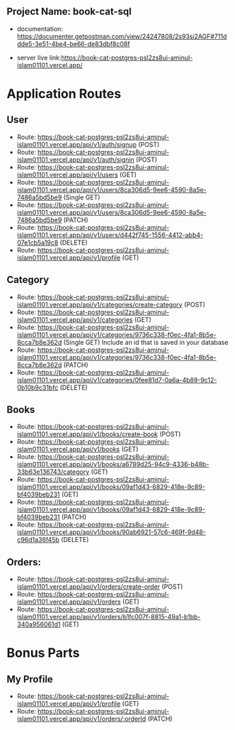 ## Project Name: book-cat-sql

- documentation: https://documenter.getpostman.com/view/24247808/2s93si2AGF#711ddde5-3e51-4be4-be66-de83dbf8c08f

- server live link:https://book-cat-postgres-psl2zs8ui-aminul-islam01101.vercel.app/

# Application Routes

## User


- Route: https://book-cat-postgres-psl2zs8ui-aminul-islam01101.vercel.app/api/v1/auth/signup (POST)
- Route: https://book-cat-postgres-psl2zs8ui-aminul-islam01101.vercel.app/api/v1/auth/signin (POST)
- Route: https://book-cat-postgres-psl2zs8ui-aminul-islam01101.vercel.app/api/v1/users (GET)
- Route:  https://book-cat-postgres-psl2zs8ui-aminul-islam01101.vercel.app/api/v1/users/8ca306d5-9ee6-4590-8a5e-7486a5bd5be9  (Single GET) 
- Route:  https://book-cat-postgres-psl2zs8ui-aminul-islam01101.vercel.app/api/v1/users/8ca306d5-9ee6-4590-8a5e-7486a5bd5be9 (PATCH)
- Route:  https://book-cat-postgres-psl2zs8ui-aminul-islam01101.vercel.app/api/v1/users/d442f745-1556-4412-abb4-07e1cb5a19c8 (DELETE) 
- Route:  https://book-cat-postgres-psl2zs8ui-aminul-islam01101.vercel.app/api/v1/profile (GET)

## Category

- Route:  https://book-cat-postgres-psl2zs8ui-aminul-islam01101.vercel.app/api/v1/categories/create-category (POST)
- Route:  https://book-cat-postgres-psl2zs8ui-aminul-islam01101.vercel.app/api/v1/categories (GET)
- Route:  https://book-cat-postgres-psl2zs8ui-aminul-islam01101.vercel.app/api/v1/categories/9736c338-f0ec-4fa1-8b5e-8cca7b8e362d (Single GET) Include an id that is saved in your database
- Route:  https://book-cat-postgres-psl2zs8ui-aminul-islam01101.vercel.app/api/v1/categories/9736c338-f0ec-4fa1-8b5e-8cca7b8e362d (PATCH)
- Route:  https://book-cat-postgres-psl2zs8ui-aminul-islam01101.vercel.app/api/v1/categories/0fee81d7-0a6a-4b89-9c12-0b10b9c31bfc (DELETE) 


## Books

- Route:  https://book-cat-postgres-psl2zs8ui-aminul-islam01101.vercel.app/api/v1/books/create-book (POST)
- Route:  https://book-cat-postgres-psl2zs8ui-aminul-islam01101.vercel.app/api/v1/books (GET)
- Route:  https://book-cat-postgres-psl2zs8ui-aminul-islam01101.vercel.app/api/v1/books/a6789d25-94c9-4336-b48b-33b63e136743/category (GET)
- Route:  https://book-cat-postgres-psl2zs8ui-aminul-islam01101.vercel.app/api/v1/books/09af1d43-6829-418e-9c89-bf4039beb231 (GET)
- Route:  https://book-cat-postgres-psl2zs8ui-aminul-islam01101.vercel.app/api/v1/books/09af1d43-6829-418e-9c89-bf4039beb231 (PATCH)
- Route:  https://book-cat-postgres-psl2zs8ui-aminul-islam01101.vercel.app/api/v1/books/90ab6921-57c6-469f-9d48-c96d1a36f45b (DELETE)

## Orders:

- Route:  https://book-cat-postgres-psl2zs8ui-aminul-islam01101.vercel.app/api/v1/orders/create-order (POST)
- Route:  https://book-cat-postgres-psl2zs8ui-aminul-islam01101.vercel.app/api/v1/orders (GET)
- Route:  https://book-cat-postgres-psl2zs8ui-aminul-islam01101.vercel.app/api/v1/orders/b1fc007f-8815-49a1-b1bb-340a956061d1 (GET)




# Bonus Parts

## My Profile

- Route: https://book-cat-postgres-psl2zs8ui-aminul-islam01101.vercel.app/api/v1/profile (GET)
- Route: https://book-cat-postgres-psl2zs8ui-aminul-islam01101.vercel.app/api/v1/orders/:orderId  (PATCH)

